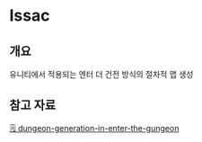 # Issac
## 개요
유니티에서 적용되는 엔터 더 건전 방식의 절차적 맵 생성

## 참고 자료
[🗒️ dungeon-generation-in-enter-the-gungeon](https://www.boristhebrave.com/2019/07/28/dungeon-generation-in-enter-the-gungeon/)

